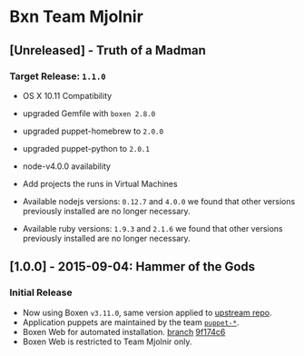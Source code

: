 Bxn Team Mjolnir
===

## [Unreleased] - Truth of a Madman
### Target Release: `1.1.0`
  - OS X 10.11 Compatibility
  - upgraded Gemfile with `boxen 2.8.0`
  - upgraded puppet-homebrew to `2.0.0`
  - upgraded puppet-python to `2.0.1`

  - node-v4.0.0 availability
  - Add projects the runs in Virtual Machines
  - Available nodejs versions: `0.12.7` and `4.0.0` we found that other
    versions previously installed are no longer necessary.
  - Available ruby versions: `1.9.3` and `2.1.6` we found that other versions
    previously installed are no longer necessary.


## [1.0.0] - 2015-09-04: Hammer of the Gods
### Initial Release
  - Now using Boxen `v3.11.0`, same version applied to [upstream repo](https://github.com/boxen/our-boxen).
  - Application puppets are maintained by the team [`puppet-*`](https://github.com/TORO-IO?utf8=✓&query=puppet-).
  - Boxen Web for automated installation. [branch](https://github.com/TORO-IO/bxn/tree/boxen-web) [9f174c6](https://github.com/TORO-IO/bxn/commit/9f174c6c436dad0bec379fcc51bc4aa362e0bff)
  - Boxen Web is restricted to Team Mjolnir only.

